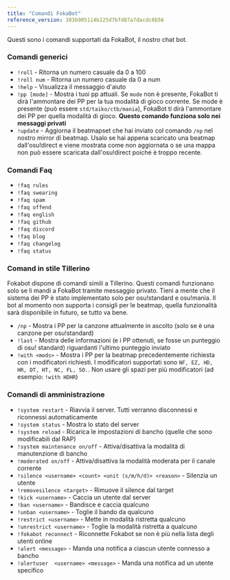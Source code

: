 ```yaml
---
title: "Comandi FokaBot"
reference_version: 383b905114b125d7bfd87a7dacdc8b56
---
```

Questi sono i comandi supportati da FokaBot, il nostro chat bot.  

### Comandi generici
- `!roll` - Ritorna un numero casuale da 0 a 100  
- `!roll num` - Ritorna un numero casuale da 0 a num  
- `!help` - Visualizza il messaggio d'aiuto 
- `!pp [mode]` - Mostra i tuoi pp attuali. Se `mode` non è presente, FokaBot ti dirà l'ammontare dei PP per la tua modalità di gioco corrente. Se mode è presente (può essere `std/taiko/ctb/mania`), FokaBot ti dirà l'ammontare dei PP per quella modalità di gioco. **Questo comando funziona solo nei messaggi privati**
- `!update` - Aggiorna il beatmapset che hai inviato col comando `/np` nel nostro mirror di beatmap. Usalo se hai appena scaricato una beatmap dall'osu!direct e viene mostrata come non aggiornata o se una mappa non può essere scaricata dall'osu!direct poiché è troppo recente.

### Comandi Faq
- `!faq rules`  
- `!faq swearing`  
- `!faq spam`  
- `!faq offend`  
- `!faq english`  
- `!faq github`  
- `!faq discord`  
- `!faq blog`  
- `!faq changelog`  
- `!faq status`  

### Comand in stile Tillerino
Fokabot dispone di comandi simili a Tillerino. Questi comandi funzionano solo se li mandi a FokaBot tramite messaggio privato. Tieni a mente che il sistema dei PP è stato implementato solo per osu!standard e osu!mania. Il bot al momento non supporta i consigli per le beatmap, quella funzionalità sarà disponibile in futuro, se tutto va bene.

- `/np` - Mostra i PP per la canzone attualmente in ascolto  (solo se è una canzone per osu!standard)  
- `!last` - Mostra delle informazioni (e i PP ottenuti, se fosse un punteggio di osu! standard) riguardanti l'ultimo punteggio inviato  
- `!with <mods>` - Mostra i PP per la beatmap precedentemente richiesta con i modificatori richiesti. I modificatori supportati sono `NF, EZ, HD, HR, DT, HT, NC, FL, SO.`. Non usare gli spazi per più modificatori (ad esempio: `!with HDHR`)

### Comandi di amministrazione
- `!system restart` - Riavvia il server. Tutti verranno disconnessi e riconnessi automaticamente 
- `!system status` - Mostra lo stato del server
- `!system reload` - Ricarica le impostazioni di bancho (quelle che sono modificabili dal RAP)  
- `!system maintenance on/off` - Attiva/disattiva la modalità di manutenzione di bancho
- `!moderated on/off` - Attiva/disattiva la modalità moderata per il canale corrente
- `!silence <username> <count> <unit (s/m/h/d)> <reason>` - Silenzia un utente
- `!removesilence <target>` - Rimuove il silence dal target   
- `!kick <username>` - Caccia un utente dal server  
- `!ban <username>` - Bandisce e caccia qualcuno
- `!unban <username>` - Toglie il bando da qualcuno  
- `!restrict <username>` - Mette in modalità ristretta qualcuno  
- `!unrestrict <username>` - Toglie la modalità ristretta a qualcuno  
- `!fokabot reconnect` - Riconnette Fokabot se non è più nella lista degli utenti online  
- `!alert <message>` - Manda una notifica a ciascun utente connesso a bancho  
- `!alertuser  <username> <message>` - Manda una notifica ad un utente specifico
